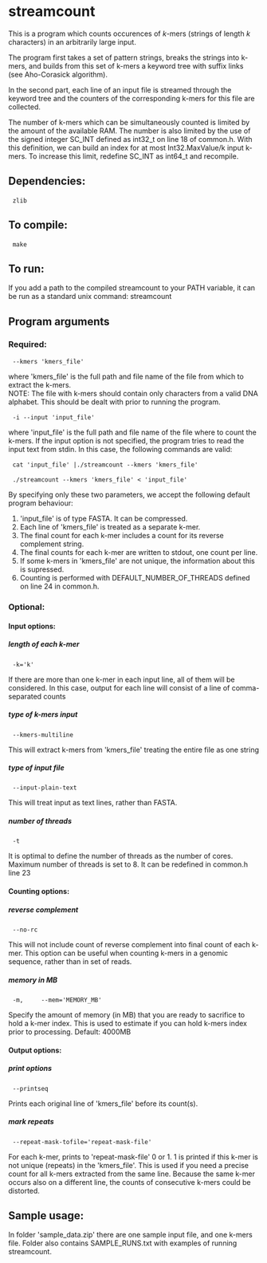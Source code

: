 <h1>streamcount</h1>
This is a program which counts occurences of <em>k</em>-mers (strings of length <em>k</em> characters) 
in an arbitrarily large input.

The program first takes a set of pattern strings, breaks the strings into k-mers, 
and builds from this set of k-mers a keyword tree with suffix links (see Aho-Corasick algorithm). 

In the second part, each line of an input file is streamed through the keyword tree 
and the counters of the corresponding k-mers for this file are collected.

The number of k-mers which can be simultaneously counted is limited by the amount of the available RAM.
The number is also limited by the use of the signed integer SC_INT defined as int32_t on line 18 of common.h.
With this definition, we can build an index for at most Int32.MaxValue/k input k-mers.
To increase this limit, redefine SC_INT as int64_t and recompile.


<h2>Dependencies:</h2>
<pre> <code>zlib</code> </pre>

<h2>To compile:</h2>
<pre> <code>make</code> </pre>

<h2>To run:</h2>
If you add a path to the compiled streamcount to your PATH variable, 
it can be run as a standard unix command: streamcount

<h2>Program arguments</h2>

<h3>Required:</h3>
<pre> <code>--kmers 'kmers_file'</code> </pre>
where 'kmers_file' is the full path and file name of the file from which to extract the k-mers.
<br>NOTE: The file with k-mers should contain only characters from a valid DNA alphabet. 
This should be dealt with prior to running the program.

<pre> <code>-i --input 'input_file'</code> </pre>
where 'input_file' is the full path and file name of the file where to count the k-mers.
If the input option is not specified, the program tries to read the input text from stdin.
In this case, the following commands are valid:

<pre> <code>cat 'input_file' |./streamcount --kmers 'kmers_file'</code> </pre>
<pre> <code>./streamcount --kmers 'kmers_file' < 'input_file'</code> </pre>

By specifying only these two parameters, we accept the following default program behaviour:
<ol>
<li>'input_file' is of type FASTA. It can be compressed.</li>
<li>Each line of 'kmers_file' is treated as a separate k-mer.</li>
<li>The final count for each k-mer includes a count for its reverse complement string.</li>
<li>The final counts for each k-mer are written to stdout, one count per line.</li>
<li>If some k-mers in 'kmers_file' are not unique, the information about this is supressed.</li>
<li>Counting is performed with DEFAULT_NUMBER_OF_THREADS defined on line 24 in common.h.</li>
</ol>

<h3>Optional:</h3>

<h4>Input options:</h4>
<h5>length of each k-mer</h5>
<pre> <code>-k='k'</code> </pre>
If there are more than one k-mer in each input line, all of them will be considered. 
In this case, output for each line will consist of a line of comma-separated counts

<h5>type of k-mers input</h5>
<pre> <code>--kmers-multiline</code> </pre>
This will extract k-mers from 'kmers_file' treating the entire file as one string

<h5>type of input file</h5>
<pre> <code>--input-plain-text</code> </pre>
This will treat input as text lines, rather than FASTA.

<h5>number of threads</h5>
<pre> <code>-t</code> </pre>
It is optimal to define the number of threads as the number of cores. 
Maximum number of threads is set to 8. It can be redefined in common.h line 23 
 
<h4>Counting options:</h4>
<h5>reverse complement</h5>
<pre> <code>--no-rc</code> </pre> 
This will not include count of reverse complement into final count of each k-mer. 
This option can be useful when counting k-mers in a genomic sequence, rather than in set of reads.

<h5>memory in MB</h5>
<pre> <code>-m,     --mem='MEMORY_MB'</code> </pre>
Specify the amount of memory (in MB) that you are ready to sacrifice to hold a k-mer index. 
This is used to estimate if you can hold k-mers index prior to processing. 
Default: 4000MB

<h4>Output options:</h4>
<h5>print options</h5>
<pre> <code>--printseq</code> </pre>
Prints each original line of 'kmers_file' before its count(s). 

<h5>mark repeats</h5>
<pre> <code>--repeat-mask-tofile='repeat-mask-file'</code> </pre>
For each k-mer, prints to 'repeat-mask-file' 0 or 1. 
1 is printed if this k-mer is not unique (repeats) in the 'kmers_file'.
This is used if you need a precise count for all k-mers extracted from the same line. 
Because the same k-mer occurs also on a different line, the counts of consecutive k-mers could be distorted.

<h2>Sample usage:</h2>
In folder 'sample_data.zip' there are one sample input file, and one k-mers file.
Folder also contains SAMPLE_RUNS.txt with examples of running streamcount.


